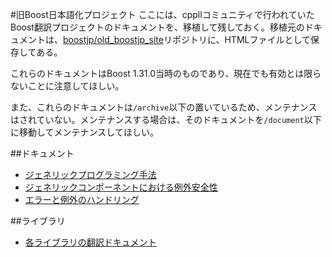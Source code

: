 #旧Boost日本語化プロジェクト
ここには、cppllコミュニティで行われていたBoost翻訳プロジェクトのドキュメントを、移植して残しておく。移植元のドキュメントは、[boostjp/old_boostjp_site](https://github.com/boostjp/old_boostjp_site)リポジトリに、HTMLファイルとして保存してある。

これらのドキュメントはBoost 1.31.0当時のものであり、現在でも有効とは限らないことに注意してほしい。

また、これらのドキュメントは`/archive`以下の置いているため、メンテナンスはされていない。メンテナンスする場合は、そのドキュメントを`/document`以下に移動してメンテナンスしてほしい。

##ドキュメント
- [ジェネリックプログラミング手法](./boost_docs/document/generic_programming.md)
- [ジェネリックコンポーネントにおける例外安全性](./boost_docs/document/generic_exception_safety.md)
- [エラーと例外のハンドリング](./boost_docs/document/error_handling.md)


##ライブラリ
- [各ライブラリの翻訳ドキュメント](./boost_docs/libs/libraries.md)

